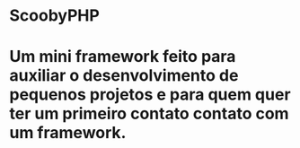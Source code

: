 # ScoobyPHP
# Um mini framework feito para auxiliar o desenvolvimento de pequenos projetos e para quem quer ter um primeiro contato contato com um framework. 

